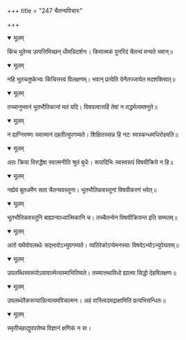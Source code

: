 +++
title = "247 चैतन्यविचारः"

+++


<details open><summary>मूलम्</summary>

किंच भूतेभ्य उत्पत्तिमिच्छन् धीमन्निदर्शनः। किमात्मकं पुनरिदं चैतन्यं मन्यते भवान्॥
</details>



<details open><summary>मूलम्</summary>

नहि भूतचतुष्केभ्यः किंचित्तत्त्वं विलक्षणम्। भवान् प्रत्येति येनैतज्जायेत मदशक्तिवत्॥
</details>



<details open><summary>मूलम्</summary>

तच्चानुभवनं भूतभौतिकानां मतं यदि। विषयत्वात्तर्हि तेषां न तद्धर्मत्वमश्नुते॥
</details>



<details open><summary>मूलम्</summary>

न ह्यग्निरुष्णः स्वात्मानं दहतीत्युपगम्यते। शिक्षितस्सन्न हि नटः स्वस्कन्धमधिरोक्ष्यति॥
</details>



<details open><summary>मूलम्</summary>

अतः क्रिया विरुद्धैषा स्वात्मनीति श्रुतं बुधैः। रूपादिभिः स्वस्वरूपं विषयीक्रिये न हि॥
</details>



<details open><summary>मूलम्</summary>

नह्येवं बूतधर्मेण सता चैतन्यवस्तुना। भूतभौतिकवस्तूनां विषयीकरणं भवेत्॥
</details>



<details open><summary>मूलम्</summary>

भूतभौतिकवस्तूनि बाह्यान्याध्यात्मिकानि च। तच्चैतन्येन विषयीक्रियन्त इति सम्मतम्॥
</details>



<details open><summary>मूलम्</summary>

अतो यथैवोपलब्धेः सद्भावोऽभ्युपगम्यते। व्यतिरेकोऽप्येमनस्याः विषयेऽभ्योऽभ्युपेयताम्॥
</details>



<details open><summary>मूलम्</summary>

उपलब्धिस्वरूपोऽसावात्मेत्यस्माभिरिष्यते। तस्मात्तथाविधो ह्यात्मा सिद्धो देहविलक्षणः॥
</details>



<details open><summary>मूलम्</summary>

उपलब्धेरैकरूप्यान्नित्यत्वमपिचात्मनः। अहं वास्त्विदमद्राक्षामिति प्रत्यभिसन्धितः॥
</details>



<details open><summary>मूलम्</summary>

स्मृतीच्छाद्युपपत्तेष्च विज्ञानं क्षणिकं न सः।
</details>

